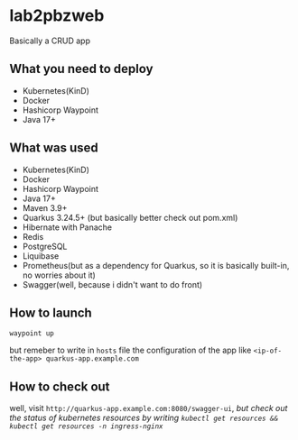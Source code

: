 # lab2pbzweb

Basically a CRUD app

## What you need to deploy
- Kubernetes(KinD)
- Docker
- Hashicorp Waypoint
- Java 17+

## What was used
- Kubernetes(KinD)
- Docker
- Hashicorp Waypoint
- Java 17+
- Maven 3.9+
- Quarkus 3.24.5+ (but basically better check out pom.xml)
- Hibernate with Panache
- Redis
- PostgreSQL
- Liquibase
- Prometheus(but as a dependency for Quarkus, so it is basically built-in, no worries about it)
- Swagger(well, because i didn't want to do front)

## How to launch
```shell
waypoint up
```
but remeber to write in ```hosts``` file the configuration of the app like ```<ip-of-the-app> quarkus-app.example.com```

## How to check out

well, visit ```http://quarkus-app.example.com:8080/swagger-ui```, _but check out the status of kubernetes resources by writing `kubectl get resources && kubectl get resources -n ingress-nginx`_
